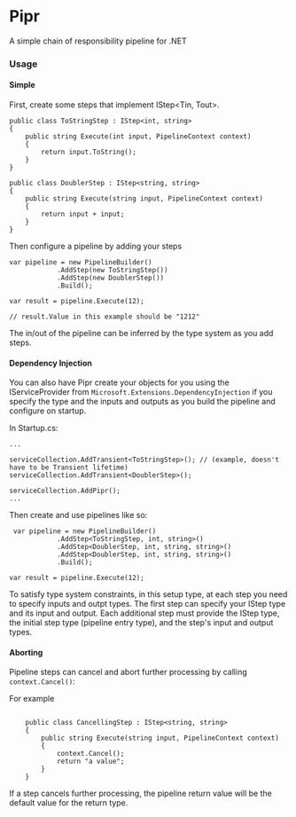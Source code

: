 # Pipr

A simple chain of responsibility pipeline for .NET

### Usage

#### Simple

First, create some steps that implement IStep<Tin, Tout>.

```
public class ToStringStep : IStep<int, string>
{
    public string Execute(int input, PipelineContext context)
    {
        return input.ToString();
    }
}

public class DoublerStep : IStep<string, string>
{
    public string Execute(string input, PipelineContext context)
    {
        return input + input;
    }
}
```

Then configure a pipeline by adding your steps

```
var pipeline = new PipelineBuilder()
            .AddStep(new ToStringStep())
            .AddStep(new DoublerStep())
            .Build();

var result = pipeline.Execute(12);

// result.Value in this example should be "1212"
```

The in/out of the pipeline can be inferred by the type system as you add steps.

#### Dependency Injection

You can also have Pipr create your objects for you using the IServiceProvider from `Microsoft.Extensions.DependencyInjection` if you specify the type and the inputs and outputs as you build the pipeline and configure on startup.

In Startup.cs:

```
...

serviceCollection.AddTransient<ToStringStep>(); // (example, doesn't have to be Transient lifetime)
serviceCollection.AddTransient<DoublerStep>();

serviceCollection.AddPipr();
...

```

Then create and use pipelines like so:

```
 var pipeline = new PipelineBuilder()
            .AddStep<ToStringStep, int, string>()
            .AddStep<DoublerStep, int, string, string>()
            .AddStep<DoublerStep, int, string, string>()
            .Build();

var result = pipeline.Execute(12);
```

To satisfy type system constraints, in this setup type, at each step you need to specify inputs and outpt types.
The first step can specify your IStep type and its input and output.
Each additional step must provide the IStep type, the initial step type (pipeline entry type), and the step's input and output types.


#### Aborting

Pipeline steps can cancel and abort further processing by calling `context.Cancel()`:

For example
```

    public class CancellingStep : IStep<string, string>
    {
        public string Execute(string input, PipelineContext context)
        {
            context.Cancel();
            return "a value";
        }
    }

```

If a step cancels further processing, the pipeline return value will be the default value for the return type.
